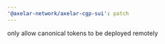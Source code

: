 ```yaml
---
'@axelar-network/axelar-cgp-sui': patch
---
```


only allow canonical tokens to be deployed remotely

